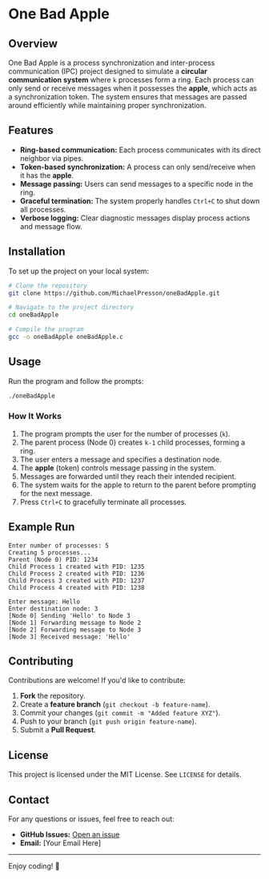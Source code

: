 # One Bad Apple

## Overview
One Bad Apple is a process synchronization and inter-process communication (IPC) project designed to simulate a **circular communication system** where `k` processes form a ring. Each process can only send or receive messages when it possesses the **apple**, which acts as a synchronization token. The system ensures that messages are passed around efficiently while maintaining proper synchronization.

## Features
- **Ring-based communication:** Each process communicates with its direct neighbor via pipes.
- **Token-based synchronization:** A process can only send/receive when it has the **apple**.
- **Message passing:** Users can send messages to a specific node in the ring.
- **Graceful termination:** The system properly handles `Ctrl+C` to shut down all processes.
- **Verbose logging:** Clear diagnostic messages display process actions and message flow.

## Installation
To set up the project on your local system:

```bash
# Clone the repository
git clone https://github.com/MichaelPresson/oneBadApple.git

# Navigate to the project directory
cd oneBadApple

# Compile the program
gcc -o oneBadApple oneBadApple.c
```

## Usage
Run the program and follow the prompts:

```bash
./oneBadApple
```

### How It Works
1. The program prompts the user for the number of processes (`k`).
2. The parent process (Node 0) creates `k-1` child processes, forming a ring.
3. The user enters a message and specifies a destination node.
4. The **apple** (token) controls message passing in the system.
5. Messages are forwarded until they reach their intended recipient.
6. The system waits for the apple to return to the parent before prompting for the next message.
7. Press `Ctrl+C` to gracefully terminate all processes.

## Example Run
```
Enter number of processes: 5
Creating 5 processes...
Parent (Node 0) PID: 1234
Child Process 1 created with PID: 1235
Child Process 2 created with PID: 1236
Child Process 3 created with PID: 1237
Child Process 4 created with PID: 1238

Enter message: Hello
Enter destination node: 3
[Node 0] Sending 'Hello' to Node 3
[Node 1] Forwarding message to Node 2
[Node 2] Forwarding message to Node 3
[Node 3] Received message: 'Hello'
```

## Contributing
Contributions are welcome! If you'd like to contribute:
1. **Fork** the repository.
2. Create a **feature branch** (`git checkout -b feature-name`).
3. Commit your changes (`git commit -m "Added feature XYZ"`).
4. Push to your branch (`git push origin feature-name`).
5. Submit a **Pull Request**.

## License
This project is licensed under the MIT License. See `LICENSE` for details.

## Contact
For any questions or issues, feel free to reach out:
- **GitHub Issues:** [Open an issue](https://github.com/MichaelPresson/oneBadApple/issues)
- **Email:** [Your Email Here]

---
Enjoy coding! 🚀

